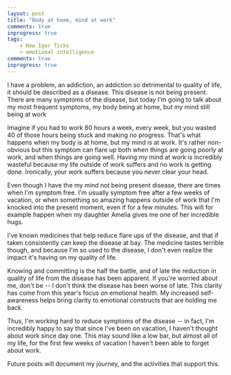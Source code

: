 ```yaml
--- 
layout: post
title: "Body at home, mind at work"
comments: true
inprogress: true
tags: 
    - How Igor Ticks
    - emotional intelligence
comments: true
inprogress: true
---
```


I have a problem,  an  addiction,  an addiction so  detrimental to quality of life, it should be described as a disease.  This disease is not being present.   There are many symptoms of the disease, but today I'm going to talk about   my most frequent  symptoms, my body being at home, but my mind still being at work

Imagine if you had to work 80 hours a week, every week, but you wasted 40 of those hours being stuck and making no progress. That's what happens when my body is at home, but  my mind is at work.  It's rather non-obvious but this symptom can flare up both when things are going poorly at work, and when things are going well. Having my mind at work is incredibly wasteful because my life outside of work suffers and no work is getting done.  Ironically, your work suffers because you never clear your head.  

Even though I have the  my mind not being  present disease, there are times when I'm symptom free.  I'm  usually symptom free after a few weeks of vacation, or when something so amazing happens outside of work that I'm knocked into the present moment, even if for a few minutes.  This will for example happen when my daughter Amelia gives me one of her incredible hugs.

I've known  medicines that help reduce flare ups of the disease, and that if taken consistently can keep the disease at bay. The medicine tastes terrible though, and because I'm so used to the disease, I don't even realize the impact it's having on my quality of life. 

Knowing and committing is the half the battle, and of late the reduction in quality of life from the disease has been apparent.  If you're worried about me, don't be -- I don't think the disease has been worse of late.   This clarity has come from this year's focus on emotional health.  My increased self-awareness helps bring clarity to emotional constructs that are holding me back.

Thus,  I'm working hard to reduce symptoms of the disease -- in fact, I'm incredibly happy to say that since I've been on vacation, I haven't thought about work since day one.  This may sound like a low bar, but almost all of my life, for the first few weeks of vacation I haven't been able to forget about work.  

Future posts will document my journey, and the activities that support this.
